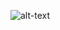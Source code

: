 <!--### Hi there 👋-->
![alt-text](https://media3.giphy.com/media/v1.Y2lkPTc5MGI3NjExZTJhN2IyY2Y1M2EwMGZmYzNkZTAwMjRjNTdlOGE4ZTY3Nzk1Yjg4MSZlcD12MV9pbnRlcm5hbF9naWZzX2dpZklkJmN0PWc/8L1ujYNdNCS8EAe6Pg/giphy.gif)
<!--


**Milan-Kovacevic/Milan-Kovacevic** is a ✨ _special_ ✨ repository because its `README.md` (this file) appears on your GitHub profile.

Here are some ideas to get you started:

- 🔭 I’m currently working on ...
- 🌱 I’m currently learning ...
- 👯 I’m looking to collaborate on ...
- 🤔 I’m looking for help with ...
- 💬 Ask me about ...
- 📫 How to reach me: ...
- 😄 Pronouns: ...
- ⚡ Fun fact: ...
-->
